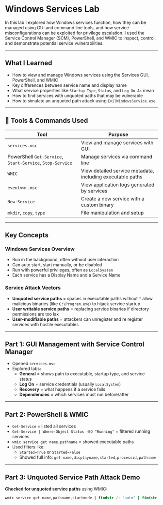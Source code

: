# Windows Services Lab

In this lab I explored how Windows services function, how they can be managed using GUI and command line tools, and how service misconfigurations can be exploited for privilege escalation. I used the Service Control Manager (SCM), PowerShell, and WMIC to inspect, control, and demonstrate potential service vulnerabilities.

---

## What I Learned

- How to view and manage Windows services using the Services GUI, PowerShell, and WMIC
- Key differences between service name and display name
- What service properties like `Startup Type`, `Status`, and `Log On As` mean
- How to find services with unquoted paths that may be vulnerable
- How to simulate an unquoted path attack using `EvilWindowsService.exe`

---

## 🧵 Tools & Commands Used

| Tool        | Purpose |
|-------------|---------|
| `services.msc` | View and manage services with GUI |
| PowerShell `Get-Service`, `Start-Service`, `Stop-Service` | Manage services via command line |
| `WMIC`      | View detailed service metadata, including executable paths |
| `eventvwr.msc` | View application logs generated by services |
| `New-Service` | Create a new service with a custom binary |
| `mkdir`, `copy`, `type` | File manipulation and setup |

---

## Key Concepts

### Windows Services Overview
- Run in the background, often without user interaction
- Can auto start, start manually, or be disabled
- Run with powerful privileges, often as `LocalSystem`
- Each service has a Display Name and a Service Name 

### Service Attack Vectors
- **Unquoted service paths** = spaces in executable paths without `"` allow malicious binaries (like `C:\Program.exe`) to hijack service startup
- **User writable service paths** = replacing service binaries if directory permissions are too lax
- **User-modifiable paths** = attackers can unregister and re register services with hostile executables

---

##  Part 1: GUI Management with Service Control Manager

- Opened `services.msc`
- Explored tabs:
  - **General** = shows path to executable, startup type, and service status
  - **Log On** = service credentials (usually `LocalSystem`)
  - **Recovery** = what happens if a service fails
  - **Dependencies** = which services must run before/after
---

##  Part 2: PowerShell & WMIC

- `Get-Service` = listed all services
- `Get-Service | Where-Object Status -EQ "Running"` = filtered running services
- `wmic service get name,pathname` = showed executable paths
- Used filters like:
  - `Started=True` or `Started=False`
  - Showed full info: `get name,displayname,started,processid,pathname`

---

## Part 3: Unquoted Service Path Attack Demo

**Checked for unquoted service paths** using WMIC:
   ```cmd
   wmic service get name,pathname,startmode | findstr /i "auto" | findstr /i /v "c:\windows\\" | findstr /i /v """
